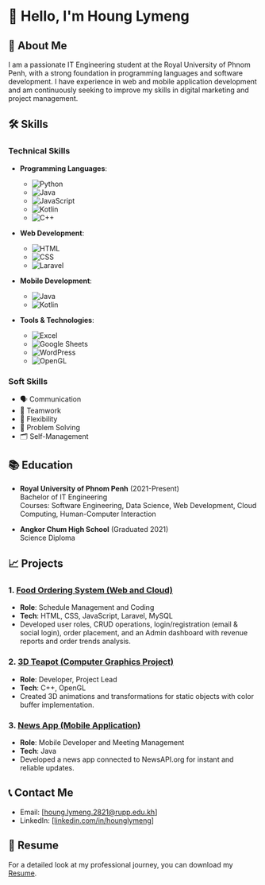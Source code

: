 # 👋 Hello, I'm Houng Lymeng

## 💼 About Me
I am a passionate IT Engineering student at the Royal University of Phnom Penh, with a strong foundation in programming languages and software development. I have experience in web and mobile application development and am continuously seeking to improve my skills in digital marketing and project management.

## 🛠️ Skills
### Technical Skills
- **Programming Languages**: 
  - ![Python](https://img.shields.io/badge/-Python-3776AB?style=flat-square&logo=python&logoColor=white)
  - ![Java](https://img.shields.io/badge/-Java-E34F26?style=flat-square&logo=java&logoColor=white)
  - ![JavaScript](https://img.shields.io/badge/-JavaScript-F7DF1E?style=flat-square&logo=javascript&logoColor=black)
  - ![Kotlin](https://img.shields.io/badge/-Kotlin-7F52B3?style=flat-square&logo=kotlin&logoColor=white)
  - ![C++](https://img.shields.io/badge/-C%2B%2B-00599C?style=flat-square&logo=c%2B%2B&logoColor=white)

- **Web Development**: 
  - ![HTML](https://img.shields.io/badge/-HTML-E34F26?style=flat-square&logo=html5&logoColor=white)
  - ![CSS](https://img.shields.io/badge/-CSS-1572B6?style=flat-square&logo=css3&logoColor=white)
  - ![Laravel](https://img.shields.io/badge/-Laravel-E74430?style=flat-square&logo=laravel&logoColor=white)

- **Mobile Development**: 
  - ![Java](https://img.shields.io/badge/-Java-E34F26?style=flat-square&logo=java&logoColor=white)
  - ![Kotlin](https://img.shields.io/badge/-Kotlin-7F52B3?style=flat-square&logo=kotlin&logoColor=white)

- **Tools & Technologies**: 
  - ![Excel](https://img.shields.io/badge/-Excel-217346?style=flat-square&logo=microsoft-excel&logoColor=white)
  - ![Google Sheets](https://img.shields.io/badge/-Google%20Sheets-4285F4?style=flat-square&logo=google-sheets&logoColor=white)
  - ![WordPress](https://img.shields.io/badge/-WordPress-21759B?style=flat-square&logo=wordpress&logoColor=white)
  - ![OpenGL](https://img.shields.io/badge/-OpenGL-5586A4?style=flat-square&logo=opengl&logoColor=white)

### Soft Skills
- 🗣️ Communication
- 🤝 Teamwork
- 🔄 Flexibility
- 🧩 Problem Solving
- 🗂️ Self-Management

## 📚 Education
- **Royal University of Phnom Penh** (2021-Present)  
  Bachelor of IT Engineering  
  Courses: Software Engineering, Data Science, Web Development, Cloud Computing, Human-Computer Interaction

- **Angkor Chum High School** (Graduated 2021)  
  Science Diploma

## 📈 Projects
### 1. [Food Ordering System (Web and Cloud)](https://www.linkedin.com/posts/houng-lymeng168_webdevelopment-cloudtechnology-healthyfood-activity-7224088899961204736-jXpR?utm_source=share&utm_medium=member_desktop)
- **Role**: Schedule Management and Coding
- **Tech**: HTML, CSS, JavaScript, Laravel, MySQL
- Developed user roles, CRUD operations, login/registration (email & social login), order placement, and an Admin dashboard with revenue reports and order trends analysis.

### 2. [3D Teapot (Computer Graphics Project)](https://drive.google.com/file/d/1g-flmwDoNPA8ppfYH56sFJySQAcR-gYN/view?usp=drive_link)
- **Role**: Developer, Project Lead
- **Tech**: C++, OpenGL
- Created 3D animations and transformations for static objects with color buffer implementation.

### 3. [News App (Mobile Application)](https://www.linkedin.com/posts/houng-lymeng168_mobiledevelopment-appdevelopment-newsapp-activity-7224425741608796161-dWGR?utm_source=share&utm_medium=member_desktop)
- **Role**: Mobile Developer and Meeting Management
- **Tech**: Java
- Developed a news app connected to NewsAPI.org for instant and reliable updates.

## 📞 Contact Me
- Email: [houng.lymeng.2821@rupp.edu.kh]
- LinkedIn: [[linkedin.com/in/hounglymeng](https://www.linkedin.com/in/houng-lymeng168/)]

## 📝 Resume
For a detailed look at my professional journey, you can download my [Resume]([link_to_your_resume_here](https://hounglymeng10.github.io/Portfolio/)).
